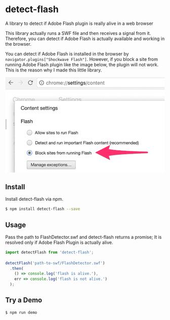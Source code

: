 # detect-flash

A library to detect if Adobe Flash plugin is really alive in a web browser

This library actually runs a SWF file and then receives a signal from it.  Therefore, you can detect if Adobe Flash is actually available and working in the browser.

You can detect if Adobe Flash is installed in the browser by `navigator.plugins["Shockwave Flash"]`.  However, if you block a site from running Adobe Flash plugin like the image below, the plugin will not work.  This is the reason why I made this little library.

![Block sites from running Flash](./assets/chrome-settings-content.png)

## Install

Install detect-flash via npm.

```sh
$ npm install detect-flash --save
```

## Usage

Pass the path to FlashDetector.swf and detect-flash returns a promise;  It is resolved only if Adobe Flash Plugin is actually alive.

```javascript
import detectFlash from 'detect-flash';

detectFlash('path-to-swf/FlashDetector.swf')
  .then(
    () => console.log('flash is alive.'),
    err => console.log('flash is not alive.')
  );
```

## Try a Demo

```sh
$ npm run demo
```
